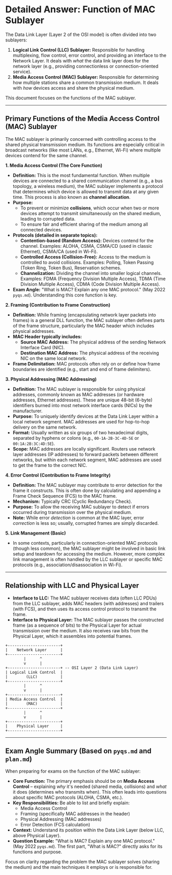 # Detailed Answer: Function of MAC Sublayer

The Data Link Layer (Layer 2 of the OSI model) is often divided into two sublayers:

1.  **Logical Link Control (LLC) Sublayer:** Responsible for handling multiplexing, flow control, error control, and providing an interface to the Network Layer. It deals with *what* the data link layer does for the network layer (e.g., providing connectionless or connection-oriented service).
2.  **Media Access Control (MAC) Sublayer:** Responsible for determining how multiple stations share a common transmission medium. It deals with *how* devices access and share the physical medium.

This document focuses on the functions of the MAC sublayer.

---

## Primary Functions of the Media Access Control (MAC) Sublayer

The MAC sublayer is primarily concerned with controlling access to the shared physical transmission medium. Its functions are especially critical in broadcast networks (like most LANs, e.g., Ethernet, Wi-Fi) where multiple devices contend for the same channel.

**1. Media Access Control (The Core Function)**

*   **Definition:** This is the most fundamental function. When multiple devices are connected to a shared communication channel (e.g., a bus topology, a wireless medium), the MAC sublayer implements a protocol that determines which device is allowed to transmit data at any given time. This process is also known as **channel allocation**.
*   **Purpose:**
    *   To prevent or minimize **collisions**, which occur when two or more devices attempt to transmit simultaneously on the shared medium, leading to corrupted data.
    *   To ensure fair and efficient sharing of the medium among all connected devices.
*   **Protocols (detailed in separate topics):**
    *   **Contention-based (Random Access):** Devices contend for the channel. Examples: ALOHA, CSMA, CSMA/CD (used in classic Ethernet), CSMA/CA (used in Wi-Fi).
    *   **Controlled Access (Collision-Free):** Access to the medium is controlled to avoid collisions. Examples: Polling, Token Passing (Token Ring, Token Bus), Reservation schemes.
    *   **Channelization:** Dividing the channel into smaller logical channels. Examples: FDMA (Frequency Division Multiple Access), TDMA (Time Division Multiple Access), CDMA (Code Division Multiple Access).
*   **Exam Angle:** "What is MAC? Explain any one MAC protocol." (May 2022 `pyqs.md`). Understanding this core function is key.

**2. Framing (Contribution to Frame Construction)**

*   **Definition:** While framing (encapsulating network layer packets into frames) is a general DLL function, the MAC sublayer often defines parts of the frame structure, particularly the MAC header which includes physical addresses.
*   **MAC Header typically includes:**
    *   **Source MAC Address:** The physical address of the sending Network Interface Card (NIC).
    *   **Destination MAC Address:** The physical address of the receiving NIC on the same local network.
*   **Frame Delimitation:** MAC protocols often rely on or define how frame boundaries are identified (e.g., start and end of frame delimiters).

**3. Physical Addressing (MAC Addressing)**

*   **Definition:** The MAC sublayer is responsible for using physical addresses, commonly known as MAC addresses (or hardware addresses, Ethernet addresses). These are unique 48-bit (6-byte) identifiers burned into most network interface cards (NICs) by the manufacturer.
*   **Purpose:** To uniquely identify devices at the Data Link Layer within a local network segment. MAC addresses are used for hop-to-hop delivery on the same network.
*   **Format:** Usually written as six groups of two hexadecimal digits, separated by hyphens or colons (e.g., `00-1A-2B-3C-4D-5E` or `00:1A:2B:3C:4D:5E`).
*   **Scope:** MAC addresses are locally significant. Routers use network layer addresses (IP addresses) to forward packets between different networks, but within each network segment, MAC addresses are used to get the frame to the correct NIC.

**4. Error Control (Contribution to Frame Integrity)**

*   **Definition:** The MAC sublayer may contribute to error detection for the frame it constructs. This is often done by calculating and appending a Frame Check Sequence (FCS) to the MAC frame.
*   **Mechanism:** Typically CRC (Cyclic Redundancy Check).
*   **Purpose:** To allow the receiving MAC sublayer to detect if errors occurred during transmission over the physical medium.
*   **Note:** While error *detection* is common at the MAC layer, error *correction* is less so; usually, corrupted frames are simply discarded.

**5. Link Management (Basic)**

*   In some contexts, particularly in connection-oriented MAC protocols (though less common), the MAC sublayer might be involved in basic link setup and teardown for accessing the medium. However, more complex link management is often handled by the LLC sublayer or specific MAC protocols (e.g., association/disassociation in Wi-Fi).

---

## Relationship with LLC and Physical Layer

*   **Interface to LLC:** The MAC sublayer receives data (often LLC PDUs) from the LLC sublayer, adds MAC headers (with addresses) and trailers (with FCS), and then uses its access control protocol to transmit the frame.
*   **Interface to Physical Layer:** The MAC sublayer passes the constructed frame (as a sequence of bits) to the Physical Layer for actual transmission over the medium. It also receives raw bits from the Physical Layer, which it assembles into potential frames.

```
+-----------------------+
|    Network Layer      |
+-----------------------+
        |      ^
        v      |
+-----------------------+ -- OSI Layer 2 (Data Link Layer)
| Logical Link Control  |
|        (LLC)          |
+-----------------------+
        |      ^
        v      |
+-----------------------+
| Media Access Control  |
|        (MAC)          |
+-----------------------+
        |      ^
        v      |
+-----------------------+
|    Physical Layer     |
+-----------------------+
```

---

## Exam Angle Summary (Based on `pyqs.md` and `plan.md`)

When preparing for exams on the function of the MAC sublayer:

*   **Core Function:** The primary emphasis should be on **Media Access Control** – explaining *why* it's needed (shared media, collisions) and *what* it does (determines who transmits when). This often leads into questions about specific MAC protocols (ALOHA, CSMA, etc.).
*   **Key Responsibilities:** Be able to list and briefly explain:
    *   Media Access Control
    *   Framing (specifically MAC addresses in the header)
    *   Physical Addressing (MAC addresses)
    *   Error Detection (FCS calculation)
*   **Context:** Understand its position within the Data Link Layer (below LLC, above Physical Layer).
*   **Question Example:** "What is MAC? Explain any one MAC protocol." (May 2022 `pyqs.md`). The first part, "What is MAC?" directly asks for its functions and purpose.

Focus on clarity regarding the problem the MAC sublayer solves (sharing the medium) and the main techniques it employs or is responsible for. 